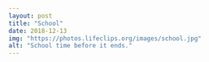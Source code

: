 ```yaml
---
layout: post
title: "School"
date: 2018-12-13
img: "https://photos.lifeclips.org/images/school.jpg"
alt: "School time before it ends."
---
```

